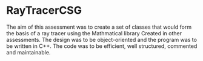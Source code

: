 # RayTracerCSG
The aim of this assessment was to create a set of classes that would form the basis of a ray tracer using the Mathmatical library Created in other assessments. The design was to be object-oriented and the program was to be written in C++. The code was to be efficient, well structured, commented and maintainable. 
